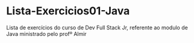 # Lista-Exercicios01-Java
Lista de exercícios do curso de Dev Full Stack Jr, referente ao modulo de Java ministrado pelo profº Almir

